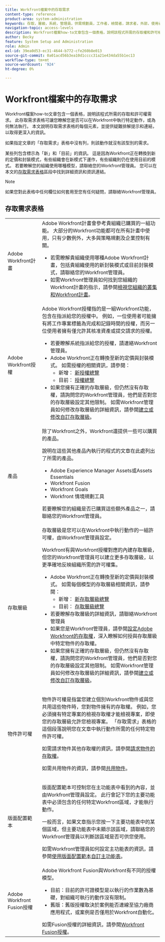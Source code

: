 ```yaml
---
title: Workfront檔案中的存取需求
content-type: reference
product-area: system-administration
keywords: 存取，層級，系統，管理員，供需規劃員，工作者，檢閱者，請求者，外部，使用者
navigation-topic: access-levels
description: Workfront檔案how-to文章包含一個表格，說明該程式所需的存取權和許可權。 本文詳細說明存取需求表格，並包含詳細資訊的連結。
author: Becky
feature: System Setup and Administration
role: Admin
exl-id: 39ea0d53-ec31-4644-b772-cfe260b8e013
source-git-commit: 0a01acd56b3ea10d1cccc31a21e434da55b1ec13
workflow-type: tm+mt
source-wordcount: '924'
ht-degree: 0%

---
```


# Workfront檔案中的存取需求

Workfront檔案how-to文章包含一個表格，說明該程式所需的存取和許可權需求。 此存取需求表格可讓您瞭解您是否可以在Workfront中執行特定動作，或為何無法執行。 本文說明存取需求表格的每個元素，並提供疑難排解提示和連結，以取得更深入的資訊。

如果指定文章的「存取需求」表格中沒有列，則該動作就沒有該型別的需求。

某些列包含標示為「新」和「目前」的資訊。 這是因為Workfront正在轉換到新的定價和封裝模式，有些組織會在新模式下運作，有些組織則仍在使用目前的模式。 若要瞭解您的組織使用哪種模型，請聯絡您的Workfront管理員。 您可以在本文的[存取需求表格](#the-access-requirements-table)區段中找到詳細資訊和資訊連結。

>[!NOTE]
>
>如果您對此表格中任何欄位如何套用至您有任何疑問，請聯絡Workfront管理員。

## 存取需求表格

<table style="table-layout:auto"> 
 <col> 
 <col> 
 <tbody> 
  <tr> 
   <td role="rowheader">Adobe Workfront計畫</td> 
   <td> Adobe Workfront計畫會參考貴組織已購買的一組功能。 大部分的Workfront功能都可在所有計畫中使用，只有少數例外，大多與策略規劃及企業控制有關。 
   <ul><li>若需瞭解貴組織使用哪種Adobe Workfront計畫，包括貴組織使用的新封裝模式或目前封裝模式，請聯絡您的Workfront管理員。</li>
   <li>如需Workfront管理員如何找到您組織的Workfront計畫的指示，請參閱<a href="/help/quicksilver/administration-and-setup/get-started-wf-administration/firewall-overview.md#view-your-organizations-cluster-and-workfront-plan" class="MCXref xref">檢視您組織的叢集和Workfront計畫</a>。</li></ul> </td> 
  </tr> 
  <tr> 
   <td role="rowheader">Adobe Workfront授權</td> 
   <td> Adobe Workfront授權指的是一組Workfront功能，包含在指派給您的授權中。 例如，一位使用者可能擁有將工作專案標籤為完成和記錄時間的授權，而另一位使用者擁有僅允許其核准資產或提交請求的授權。 <p> 
   <ul>
   <li>若要瞭解系統指派給您的授權，請連絡Workfront管理員。</li>
   <li>Adobe Workfront正在轉換至新的定價與封裝模式。 如需授權的相關資訊，請參閱：
   <ul>
   <li>新增： <a href="/help/quicksilver/administration-and-setup/add-users/how-access-levels-work/licenses-overview.md" class="MCXref xref">新授權總覽</a></li>
   <li>目前： <a href="/help/quicksilver/administration-and-setup/add-users/access-levels-and-object-permissions/wf-licenses.md" class="MCXref xref">授權總覽</a></li></ul></li>
   <li>如果您擁有正確的存取層級，但仍然沒有存取權，請詢問您的Workfront管理員，他們是否對您的存取層級設定其他限制。 如需Workfront管理員如何修改存取層級的詳細資訊，請參閱<a href="/help/quicksilver/administration-and-setup/get-started-wf-administration/firewall-overview.md#view-your-organizations-cluster-and-workfront-plan" class="MCXref xref">建立或修改自訂存取層級</a>。
   </ul>
      </p> </td> 
  </tr> 
  <tr> 
   <td role="rowheader">產品</td> 
   <td>除了Workfront之外，Workfront還提供一些可以購買的產品。
   <p>說明在這些其他產品內執行的程式的文章在此處列出了所需的產品。</p>
   <ul>
   <li>Adobe Experience Manager Assets或Assets Essentials </li>
   <li>Workfront Fusion</li>
   <li>Workfront Goals</li>
   <li>Workfront 情境規劃工具</li>
   </ul>
   <p>若要瞭解您的組織是否已購買這些額外產品之一，請聯絡您的Workfront管理員。</p></td> 
  </tr> 
  <tr> 
   <td role="rowheader">存取層級</td> 
   <td> 存取層級是您可以在Workfront中執行動作的一組許可權，由Workfront管理員設定。 <p>Workfront有與Workfront授權對應的內建存取層級，但您的Workfront管理員可以建立更多存取層級，以更準確地反映組織所需的許可權集。</p>
   <ul>
    <li>Adobe Workfront正在轉換至新的定價與封裝模式。 如需每個模型的存取層級相關資訊，請參閱：
   <ul>
   <li>新增： <a href="/help/quicksilver/administration-and-setup/add-users/how-access-levels-work/access-level-overview.md" class="MCXref xref">新存取層級總覽</a></li>
   <li>目前： <a href="/help/quicksilver/administration-and-setup/add-users/access-levels-and-object-permissions/access-levels-overview.md" class="MCXref xref">存取層級總覽</a></li></ul></li>
    <li>若要瞭解存取層級的詳細資訊，請聯絡Workfront管理員</li>
    <li>如果您是Workfront管理員，請參閱<a href="/help/quicksilver/administration-and-setup/add-users/configure-and-grant-access/configure-access.md" class="MCXref xref">設定Adobe Workfront的存取權</a>，深入瞭解如何授與存取層級中特定物件的存取權。</li>  
   <li>如果您擁有正確的存取層級，但仍然沒有存取權，請詢問您的Workfront管理員，他們是否對您的存取層級設定其他限制。 如需Workfront管理員如何修改存取層級的詳細資訊，請參閱<a href="/help/quicksilver/administration-and-setup/add-users/configure-and-grant-access/create-modify-access-levels.md" class="MCXref xref">建立或修改自訂存取層級</a>。</li>
    </td>
  </tr> 
  <tr> 
   <td role="rowheader">物件許可權</td> 
   <td><p>物件許可權是指當您建立個別Workfront物件或與您共用這些物件時，您對物件擁有的存取權。 例如，您必須擁有特定專案的檢視存取權才能檢視專案，即使您的存取層級允許您檢視專案。 「存取需求」表格的這個段落說明您在文章中執行動作所需的任何特定物件許可權。</p>
   <p>如需請求物件其他存取權的資訊，請參閱<a href="/help/quicksilver/workfront-basics/grant-and-request-access-to-objects/request-access.md" class="MCXref xref">請求物件的存取權</a>。</p><p>如需共用物件的資訊，請參閱<a href="/help/quicksilver/workfront-basics/grant-and-request-access-to-objects/share-an-object.md" class="MCXref xref">共用物件</a>。</p></td> 
  </tr> 
  <tr> 
   <td role="rowheader">版面配置範本</td> 
   <td><p>版面配置範本可控制您在主功能表中看到的內容，並由Workfront管理員設定。 此行會記下您的主要功能表中必須包含的任何特定Workfront區域，才能執行動作。</p><p>一般而言，如果文章指示您按一下主要功能表中的某個區域，但主要功能表中未顯示該區域，請聯絡您的Workfront管理員以判斷該區域是否可供您使用。</p><p>
   如需Workfront管理員如何設定主功能表的資訊，請參閱<a href="/help/quicksilver/administration-and-setup/customize-workfront/use-layout-templates/customize-main-menu.md" class="MCXref xref">使用版面配置範本自訂主功能表</a>。</p>
   </td> 
  </tr> 
  <tr> 
   <td role="rowheader">Adobe Workfront Fusion授權</td> 
   <td>Adobe Workfront Fusion與Workfront有不同的授權模型。 
   <ul><li>目前：目前的許可證模型是以執行的作業數為基礎，對組織可執行的動作沒有限制。 </li>
   <li>舊版：舊版授權取決於案例能否連線至協力廠商應用程式，或案例是否僅用於Workfront自動化。 </li>
   </ul>
   如需Fusion授權的詳細資訊，請參閱<a href="/help/quicksilver/workfront-fusion/get-started/license-automation-vs-integration.md" class="MCXref xref">Workfront Fusion授權</a>。
   </td> 
  </tr> 
 </tbody> 
</table>
